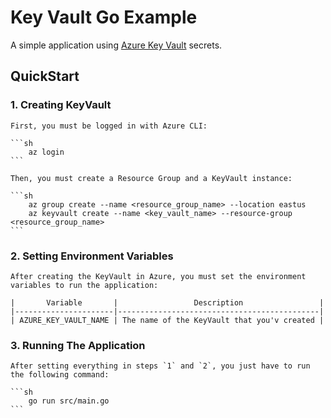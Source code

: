 # Key Vault Go Example

A simple application using [Azure Key Vault](https://azure.microsoft.com/pt-br/services/key-vault/) secrets.

## QuickStart

### 1. Creating KeyVault

    First, you must be logged in with Azure CLI:

    ```sh
        az login
    ```

    Then, you must create a Resource Group and a KeyVault instance:

    ```sh
        az group create --name <resource_group_name> --location eastus
        az keyvault create --name <key_vault_name> --resource-group <resource_group_name>
    ```

### 2. Setting Environment Variables

    After creating the KeyVault in Azure, you must set the environment variables to run the application:

    |       Variable       |                 Description                 |
    |----------------------|---------------------------------------------|
    | AZURE_KEY_VAULT_NAME | The name of the KeyVault that you'v created |

### 3. Running The Application

    After setting everything in steps `1` and `2`, you just have to run the following command:

    ```sh
        go run src/main.go
    ```
